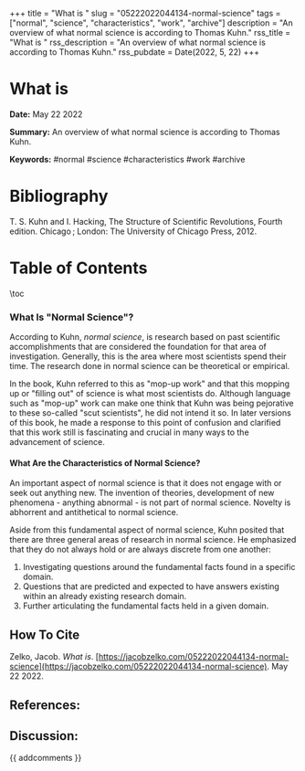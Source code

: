 +++
title = "What is "
slug = "05222022044134-normal-science"
tags = ["normal", "science", "characteristics", "work", "archive"]
description = "An overview of what normal science is according to Thomas Kuhn."
rss_title = "What is "
rss_description = "An overview of what normal science is according to Thomas Kuhn."
rss_pubdate = Date(2022, 5, 22)
+++



What is 
=========

**Date:** May 22 2022

**Summary:** An overview of what normal science is according to Thomas Kuhn.

**Keywords:** #normal #science #characteristics #work #archive

Bibliography
==========

T. S. Kuhn and I. Hacking, The Structure of Scientific Revolutions, Fourth edition. Chicago ; London: The University of Chicago Press, 2012.

Table of Contents
=========

\toc

### What Is "Normal Science"?

According to Kuhn, *normal science*, is research based on past scientific accomplishments that are considered the foundation for that area of investigation. Generally, this is the area where most scientists spend their time. The research done in normal science can be theoretical or empirical.

In the book, Kuhn referred to this as "mop-up work" and that this mopping up or "filling out" of science is what most scientists do. Although language such as "mop-up" work can make one think that Kuhn was being pejorative to these so-called "scut scientists", he did not intend it so. In later versions of this book, he made a response to this point of confusion and clarified that this work still is fascinating and crucial in many ways to the advancement of science.

#### What Are the Characteristics of Normal Science?

An important aspect of normal science is that it does not engage with or seek out anything new. The invention of theories, development of new phenomena - anything abnormal - is not part of normal science. Novelty is abhorrent and antithetical to normal science.

Aside from this fundamental aspect of normal science, Kuhn posited that there are three general areas of research in normal science. He emphasized that they do not always hold or are always discrete from one another:

1. Investigating questions around the fundamental facts found in a specific domain.
2. Questions that are predicted and expected to have answers existing within an already existing research domain.
3. Further articulating the fundamental facts held in a given domain.
## How To Cite

 Zelko, Jacob. _What is_. [https://jacobzelko.com/05222022044134-normal-science](https://jacobzelko.com/05222022044134-normal-science). May 22 2022.
## References:
## Discussion: 

{{ addcomments }}
